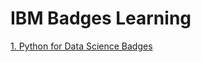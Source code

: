 # IBM Badges Learning 

[1. Python for Data Science Badges](https://www.credly.com/badges/7627ab6e-ce87-49b0-b3a4-5ff68ca31ea0/public_url)
